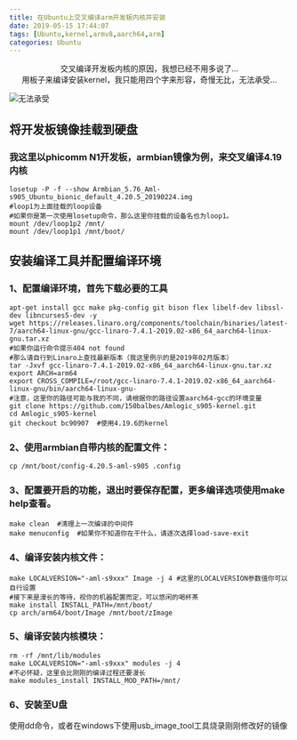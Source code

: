 ```yaml
---
title: 在Ubuntu上交叉编译arm开发板内核并安装
date: 2019-05-15 17:44:07
tags: [Ubuntu,kernel,armv8,aarch64,arm]
categories: Ubuntu
---
```

<center>
交叉编译开发板内核的原因，我想已经不用多说了...<br/>
用板子来编译安装kernel，我只能用四个字来形容，奇慢无比，无法承受...
</center>

![无法承受](/images/post/arm-kernel.jpg "无法承受")
<!--more-->

## 将开发板镜像挂载到硬盘
### 我这里以phicomm N1开发板，armbian镜像为例，来交叉编译4.19内核
```
losetup -P -f --show Armbian_5.76_Aml-s905_Ubuntu_bionic_default_4.20.5_20190224.img
#loop1为上面挂载的loop设备
#如果你是第一次使用losetup命令，那么这里你挂载的设备名也为loop1。
mount /dev/loop1p2 /mnt/
mount /dev/loop1p1 /mnt/boot/

```

## 安装编译工具并配置编译环境
### 1、配置编译环境，首先下载必要的工具
```
apt-get install gcc make pkg-config git bison flex libelf-dev libssl-dev libncurses5-dev -y
wget https://releases.linaro.org/components/toolchain/binaries/latest-7/aarch64-linux-gnu/gcc-linaro-7.4.1-2019.02-x86_64_aarch64-linux-gnu.tar.xz
#如果你运行命令提示404 not found
#那么请自行到Linaro上查找最新版本（我这里例示的是2019年02月版本）
tar -Jxvf gcc-linaro-7.4.1-2019.02-x86_64_aarch64-linux-gnu.tar.xz
export ARCH=arm64
export CROSS_COMPILE=/root/gcc-linaro-7.4.1-2019.02-x86_64_aarch64-linux-gnu/bin/aarch64-linux-gnu-
#注意，这里你的路径可能与我的不同，请根据你的路径设置aarch64-gcc的环境变量
git clone https://github.com/150balbes/Amlogic_s905-kernel.git
cd Amlogic_s905-kernel
git checkout bc90907  #使用4.19.6的kernel

```
### 2、使用armbian自带内核的配置文件：
`cp /mnt/boot/config-4.20.5-aml-s905 .config`
### 3、配置要开启的功能，退出时要保存配置，更多编译选项使用make help查看。
```
make clean  #清理上一次编译的中间件
make menuconfig  #如果你不知道你在干什么，请逐次选择load-save-exit
```
### 4、编译安装内核文件：
```
make LOCALVERSION="-aml-s9xxx" Image -j 4 #这里的LOCALVERSION参数值你可以自行设置
#接下来是漫长的等待，视你的机器配置而定，可以悠闲的喝杯茶
make install INSTALL_PATH=/mnt/boot/
cp arch/arm64/boot/Image /mnt/boot/zImage
```
### 5、编译安装内核模块：
```
rm -rf /mnt/lib/modules
make LOCALVERSION="-aml-s9xxx" modules -j 4
#不必怀疑，这里会比刚刚的编译过程还要漫长
make modules_install INSTALL_MOD_PATH=/mnt/
```
### 6、安装至U盘
使用dd命令，或者在windows下使用usb_image_tool工具烧录刚刚修改好的镜像
